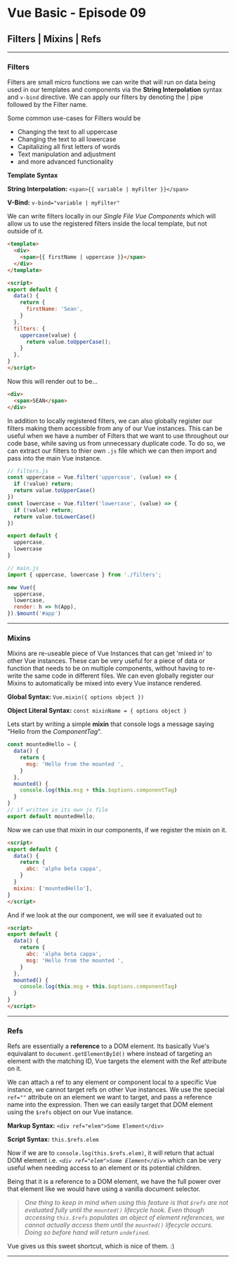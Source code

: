 # Vue Basic - Episode 09

## **Filters | Mixins | Refs**

---

### **Filters**

Filters are small micro functions we can write that will run on data being used in our templates and components via the **String Interpolation** syntax and `v-bind` directive. We can apply our filters by denoting the | pipe followed by the Filter name.

Some common use-cases for Filters would be

- Changing the text to all uppercase
- Changing the text to all lowercase
- Capitalizing all first letters of words
- Text manipulation and adjustment
- and more advanced functionality

**Template Syntax**

**String Interpolation:** `<span>{{ variable | myFilter }}</span>`

**V-Bind:** `v-bind="variable | myFilter"`

We can write filters locally in our _Single File Vue Components_ which will allow us to use the registered filters inside the local template, but not outside of it.

```html
<template>
  <div>
    <span>{{ firstName | uppercase }}</span>
  </div>
</template>

<script>
export default {
  data() {
    return {
      firstName: 'Sean',
    }
  },
  filters: {
    uppercase(value) {
      return value.toUpperCase();
    }
  },
}
</script>
```

Now this will render out to be...

```html
<div>
  <span>SEAN</span>
</div>
```

In addition to locally registered filters, we can also globally register our filters making them accessible from any of our Vue instances. This can be useful when we have a number of Filters that we want to use throughout our code base, while saving us from unnecessary duplicate code. To do so, we can extract our filters to thier own `.js` file which we can then import and pass into the main Vue instance.

```js
// filters.js
const uppercase = Vue.filter('uppercase', (value) => {
  if (!value) return;
  return value.toUpperCase()
})
const lowercase = Vue.filter('lowercase', (value) => {
  if (!value) return;
  return value.toLowerCase()
})

export default {
  uppercase,
  lowercase
}

// main.js
import { uppercase, lowercase } from './filters';

new Vue({
  uppercase,
  lowercase,
  render: h => h(App),
}).$mount('#app')

```

---

### **Mixins**

Mixins are re-useable piece of Vue Instances that can get 'mixed in' to other Vue instances. These can be very useful for a piece of data or function that needs to be on multiple components, without having to re-write the same code in different files. We can even globally register our Mixins to automatically be mixed into every Vue instance rendered.

**Global Syntax:** `Vue.mixin({ options object })`

**Object Literal Syntax:** `const mixinName = { options object }`

Lets start by writing a simple **mixin** that console logs a message saying "Hello from the _ComponentTag_".

```js
const mountedHello = {
  data() {
    return {
      msg: 'Hello from the mounted ',
    }
  },
  mounted() {
    console.log(this.msg + this.$options.componentTag)
  }
}
// if written in its own js file
export default mountedHello;
```

Now we can use that mixin in our components, if we register the mixin on it.

```html
<script>
export default {
  data() {
    return {
      abc: 'alpha beta cappa',
    }
  }
  mixins: ['mountedHello'],
}
</script>
```

And if we look at the our component, we will see it evaluated out to

```html
<script>
export default {
  data() {
    return {
      abc: 'alpha beta cappa',
      msg: 'Hello from the mounted ',
    }
  },
  mounted() {
    console.log(this.msg + this.$options.componentTag)
  }
}
</script>
```

---

### **Refs**

Refs are essentially a **reference** to a DOM element. Its basically Vue's equivalant to `document.getElementById()` where instead of targeting an element with the matching ID, Vue targets the element with the Ref attribute on it.

We can attach a ref to any element or component local to a specific Vue instance, we cannot target refs on other Vue instances. We use the special `ref=""` attribute on an element we want to target, and pass a reference name into the expression. Then we can easily target that DOM element using the `$refs` object on our Vue instance.

**Markup Syntax:** `<div ref="elem">Some Element</div>`

**Script Syntax:** `this.$refs.elem`

Now if we are to `console.log(this.$refs.elem)`, it will return that actual DOM element i.e. _`<div ref="elem">Some Element</div>`_ which can be very useful when needing access to an element or its potential children.

Being that it is a reference to a DOM element, we have the full power over that element like we would have using a vanilla document selector.

>_One thing to keep in mind when using this feature is that `$refs` are not evaluated fully until the `mounted()` lifecycle hook. Even though accessing `this.$refs` populates an object of element references, we cannot actually access them until the `mounted()` lifecycle occurs. Doing so before hand will return `undefined`._

Vue gives us this sweet shortcut, which is nice of them. :)

---
